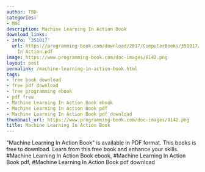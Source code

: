 ```yaml
---
author: TBD
categories:
- MAC
description: Machine Learning In Action Book
download_links:
- info: '351017'
  url: https://programming-book.com/download/2017/ComputerBooks/351017/Machine Learning
    In Action.pdf
image: https://www.programming-book.com/doc-images/8142.png
layout: post
permalink: /machine-learning-in-action-book.html
tags:
- free book download
- free pdf download
- free programming ebook
- pdf free
- Machine Learning In Action Book ebook
- Machine Learning In Action Book pdf
- Machine Learning In Action Book pdf download
thumbnail_url: https://www.programming-book.com/doc-images/8142.png
title: Machine Learning In Action Book
---
```


 
<div class="item-desc text-justify">
  "Machine Learning In Action Book" is available in PDF format. This books is free to download. Learn from this free book and enhance your skills.
  <br>
  #Machine Learning In Action Book ebook, #Machine Learning In Action Book pdf, #Machine Learning In Action Book pdf download
</div>